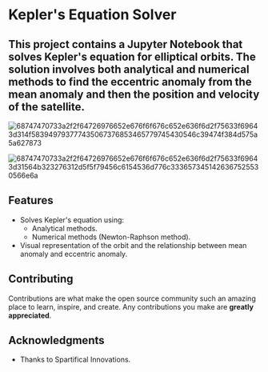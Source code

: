 # Kepler's Equation Solver

 ## This project contains a Jupyter Notebook that solves Kepler's equation for elliptical orbits. The solution involves both analytical and numerical methods to find the eccentric anomaly from the mean anomaly and then the position and velocity of the satellite.
![68747470733a2f2f64726976652e676f6f676c652e636f6d2f75633f69643d314f583949793777435067376853465779745430546c39474f384d575a5a627873](https://github.com/Abhishek-465/Kepler-s-Equation/assets/127030695/d5bcea03-31d9-4249-a2a7-6299301a9934)

![68747470733a2f2f64726976652e676f6f676c652e636f6d2f75633f69643d31564b323276312d5f5f79456c6154536d776c3336573451426367525530566e6a](https://github.com/Abhishek-465/Kepler-s-Equation/assets/127030695/ad39af67-80f5-4eed-898f-e3bcbbd5f244)

## Features

- Solves Kepler's equation using:
  - Analytical methods.
  - Numerical methods (Newton-Raphson method).
- Visual representation of the orbit and the relationship between mean anomaly and eccentric anomaly.




## Contributing

Contributions are what make the open source community such an amazing place to learn, inspire, and create. Any contributions you make are **greatly appreciated**.


## Acknowledgments

- Thanks to Spartifical Innovations.

